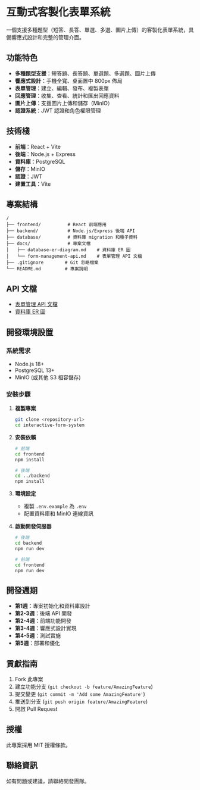 # 互動式客製化表單系統

一個支援多種題型（短答、長答、單選、多選、圖片上傳）的客製化表單系統，具備響應式設計和完整的管理介面。

## 功能特色

- **多種題型支援**：短答題、長答題、單選題、多選題、圖片上傳
- **響應式設計**：手機全寬、桌面置中 800px 佈局
- **表單管理**：建立、編輯、發布、複製表單
- **回應管理**：收集、查看、統計和匯出回應資料
- **圖片上傳**：支援圖片上傳和儲存（MinIO）
- **認證系統**：JWT 認證和角色權限管理

## 技術棧

- **前端**：React + Vite
- **後端**：Node.js + Express
- **資料庫**：PostgreSQL
- **儲存**：MinIO
- **認證**：JWT
- **建置工具**：Vite

## 專案結構

```
/
├── frontend/          # React 前端應用
├── backend/           # Node.js/Express 後端 API
├── database/          # 資料庫 migration 和種子資料
├── docs/              # 專案文檔
│   ├── database-er-diagram.md    # 資料庫 ER 圖
│   └── form-management-api.md    # 表單管理 API 文檔
├── .gitignore        # Git 忽略檔案
└── README.md         # 專案說明
```

## API 文檔

- [表單管理 API 文檔](docs/form-management-api.md)
- [資料庫 ER 圖](docs/database-er-diagram.md)

## 開發環境設置

### 系統需求

- Node.js 18+
- PostgreSQL 13+
- MinIO (或其他 S3 相容儲存)

### 安裝步驟

1. **複製專案**
   ```bash
   git clone <repository-url>
   cd interactive-form-system
   ```

2. **安裝依賴**
   ```bash
   # 前端
   cd frontend
   npm install

   # 後端
   cd ../backend
   npm install
   ```

3. **環境設定**
   - 複製 `.env.example` 為 `.env`
   - 配置資料庫和 MinIO 連線資訊

4. **啟動開發伺服器**
   ```bash
   # 後端
   cd backend
   npm run dev

   # 前端
   cd frontend
   npm run dev
   ```

## 開發週期

- **第1週**：專案初始化和資料庫設計
- **第2-3週**：後端 API 開發
- **第2-4週**：前端功能開發
- **第3-4週**：響應式設計實現
- **第4-5週**：測試實施
- **第5週**：部署和優化

## 貢獻指南

1. Fork 此專案
2. 建立功能分支 (`git checkout -b feature/AmazingFeature`)
3. 提交變更 (`git commit -m 'Add some AmazingFeature'`)
4. 推送到分支 (`git push origin feature/AmazingFeature`)
5. 開啟 Pull Request

## 授權

此專案採用 MIT 授權條款。

## 聯絡資訊

如有問題或建議，請聯絡開發團隊。